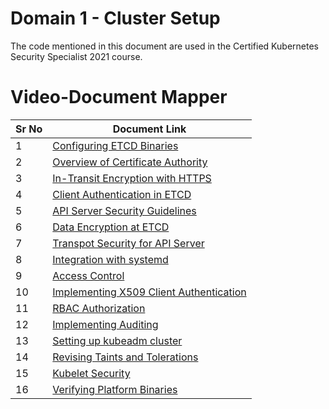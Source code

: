 # Domain 1 - Cluster Setup

The code mentioned in this document are used in the Certified Kubernetes Security Specialist 2021 course.


# Video-Document Mapper

| Sr No | Document Link |
| ------ | ------ |
| 1 | [Configuring ETCD Binaries][PlDa] |
| 2 | [Overview of Certificate Authority][PlDb] |
| 3 | [In-Transit Encryption with HTTPS][PlDc]
| 4 | [Client Authentication in ETCD][PlDd] |
| 5 | [API Server Security Guidelines][PlDe] |
| 6 | [Data Encryption at ETCD][PlDf] |
| 7 | [Transpot Security for API Server][PlDg] |
| 8 | [Integration with systemd][PlDh] |
| 9 | [Access Control][PlDi] |
| 10 | [Implementing X509 Client Authentication][PlDj] |
| 11 | [RBAC Authorization][PlDk] |
| 12 | [Implementing Auditing][PlDl] |
| 13 | [Setting up kubeadm cluster][PlDm] |
| 14 | [Revising Taints and Tolerations][PlDn] |
| 15 | [Kubelet Security][PlDo] |
| 16 | [Verifying Platform Binaries][PlDp] |



   [PlDa]: <https://github.com/zealvora/certified-kubernetes-security-specialist/blob/master/domain-1-cluster-setup/install-etcd.md>
   [PlDb]: <https://github.com/zealvora/certified-kubernetes-security-specialist/blob/master/domain-1-cluster-setup/configure-ca.md>
   [PlDc]: <https://github.com/zealvora/certified-kubernetes-security-specialist/blob/master/domain-1-cluster-setup/etcd-transit-encryption.md>
   [PlDd]: <https://github.com/zealvora/certified-kubernetes-security-specialist/blob/master/domain-1-cluster-setup/etcd-client-auth.md>

   [PlDe]: <https://github.com/zealvora/certified-kubernetes-security-specialist/blob/master/domain-1-cluster-setup/apiserver-secure-01.md>
   [PlDf]: <https://github.com/zealvora/certified-kubernetes-security-specialist/blob/master/domain-1-cluster-setup/apiserver-encryption.md>
   [PlDg]: <https://github.com/zealvora/certified-kubernetes-security-specialist/blob/master/domain-1-cluster-setup/apiserver-intransit-encryption.md>
   [PlDh]: <https://github.com/zealvora/certified-kubernetes-security-specialist/blob/master/domain-1-cluster-setup/systemd.md>
   [PlDi]: <https://github.com/zealvora/certified-kubernetes-security-specialist/blob/master/domain-1-cluster-setup/authentication.md>
   [PlDj]: <https://github.com/zealvora/certified-kubernetes-security-specialist/blob/master/domain-1-cluster-setup/certificate-auth-k8s.md>
   [PlDk]: <https://github.com/zealvora/certified-kubernetes-security-specialist/blob/master/domain-1-cluster-setup/rbac-authorization.md>

 [PlDl]: <https://github.com/zealvora/certified-kubernetes-security-specialist/blob/master/domain-1-cluster-setup/audit-logs.md>

 [PlDm]: <https://github.com/zealvora/certified-kubernetes-security-specialist/blob/master/domain-1-cluster-setup/kubeadm.md>

 [PlDn]: <https://github.com/zealvora/certified-kubernetes-security-specialist/blob/master/domain-1-cluster-setup/taint.md>


  [PlDo]: <https://github.com/zealvora/certified-kubernetes-security-specialist/blob/master/domain-1-cluster-setup/kubelet-security.md >
  [PlDp]: <https://github.com/zealvora/certified-kubernetes-security-specialist/blob/master/domain-1-cluster-setup/verify-binaries.md>
